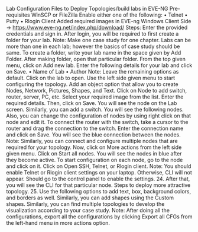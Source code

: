 Lab Configuration Files to Deploy Topologies/build labs in EVE-NG
Pre-requisites
WinSCP or FileZilla
Enable either one of the following: 
• Telnet 
• Putty 
• Rlogin Client
Added required images in EVE-ng
Windows Client Side -> https://www.eve-ng.net/index.php/download/ Steps:
Enter the provided credentials and sign in.
After login, you will be required to first create a folder for your lab.
Note: Make one case study for one chapter. Labs can be more than one in each lab; however the basics of case study should be same. 
To create a folder, write your lab name in the space given by Add Folder.
After making folder, open that particular folder.
From the top given menu, click on Add new lab.
Enter the following details for your lab and click on Save. 
• Name of Lab 
• Author 
Note: Leave the remaining options as default.
Click on the lab to open.
Use the left side given menu to start configuring the topology.
Add an object option that allow you to create Nodes, Network, Pictures, Shapes, and Text. Click on Node to add switch, router, server, PC, etc.
Select your required image from the list.
Enter the required details. Then, click on Save.
You will see the node on the Lab screen.
Similarly, you can add a switch.
You will see the following nodes.
Also, you can change the configuration of nodes by using right click on that node and edit it.
To connect the router with the switch, take a cursor to the router and drag the connection to the switch.
Enter the connection name and click on Save.
You will see the blue connection between the nodes.
Note: Similarly, you can connect and configure multiple nodes that are required for your topology. 
Now, click on More actions from the left side given menu. 
Click on Start all nodes.
You will see the nodes in blue after they become active.
To start configuration on each node, go to the node and click on it.
Click on Open SSH, Telnet, or Rlogin client.
Note: You should enable Telnet or Rlogin client settings on your laptop. Otherwise, CLI will not appear. Should go to the control panel to enable the settings. 24. After that, you will see the CLI for that particular node.
Steps to deploy more attractive topology. 25. Use the following options to add text, box, background colors, and borders as well.
Similarly, you can add shapes using the Custom shapes. Similarly, you can find multiple topologies to develop the visualization according to your case study.
Note: After doing all the configurations, export all the configurations by clicking Export all CFGs from the left-hand menu in more actions option.
